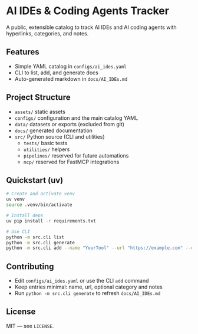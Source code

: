 # AI IDEs & Coding Agents Tracker

A public, extensible catalog to track AI IDEs and AI coding agents with hyperlinks, categories, and notes.

## Features
- Simple YAML catalog in `configs/ai_ides.yaml`
- CLI to list, add, and generate docs
- Auto-generated markdown in `docs/AI_IDEs.md`

## Project Structure
- `assets/` static assets
- `configs/` configuration and the main catalog YAML
- `data/` datasets or exports (excluded from git)
- `docs/` generated documentation
- `src/` Python source (CLI and utilities)
  - `tests/` basic tests
  - `utilities/` helpers
  - `pipelines/` reserved for future automations
  - `mcp/` reserved for FastMCP integrations

## Quickstart (uv)
```bash
# Create and activate venv
uv venv
source .venv/bin/activate

# Install deps
uv pip install -r requirements.txt

# Use CLI
python -m src.cli list
python -m src.cli generate
python -m src.cli add --name "YourTool" --url "https://example.com" --category "AI IDE" --notes "Optional"
```

## Contributing
- Edit `configs/ai_ides.yaml` or use the CLI `add` command
- Keep entries minimal: name, url, optional category and notes
- Run `python -m src.cli generate` to refresh `docs/AI_IDEs.md`

## License
MIT — see `LICENSE`.
